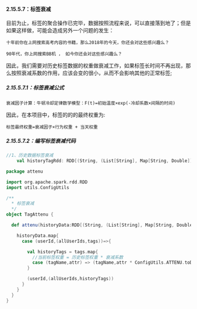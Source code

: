 #### 2.15.5.7：标签衰减

目前为止，标签的聚合操作已完毕，数据按照流程来说，可以直接落到地了；但是如果这样做，可能会造成另外一个问题的发生：

```
十年前你在上网搜索高考内容的书籍，那么2018年的今天，你还会对这些感兴趣么？

90年代，你上网搜索BB机 ， 如今你还会对这些感兴趣么？
```

因此，我们需要对历史标签数据的权重做衰减工作，如果标签长时间不再出现，那么按照衰减系数的作用，应该会变的很小，从而不会影响其他的正常标签;

##### 2.15.5.7.1：标签衰减公式

```
衰减因子计算：牛顿冷却定律数学模型：F(t)=初始温度×exp(-冷却系数×间隔的时间)
```

因此，在本项目中，标签的的的最终权重为:

```
标签最终权重=衰减因子×行为权重 + 当天权重
```

##### 2.15.5.7.2：编写标签衰减代码



```scala
//1、历史数据标签衰减
    val historyTagRdd: RDD[(String, (List[String], Map[String, Double]))] = TagAttenu.attenu(historyData)
```

```scala
package attenu

import org.apache.spark.rdd.RDD
import utils.ConfigUtils

/**
  * 标签衰减
  */
object TagAttenu {

  def attenu(historyData:RDD[(String, (List[String], Map[String, Double]))]):RDD[(String, (List[String], Map[String, Double]))]={

    historyData.map{
      case (userId,(allUserIds,tags))=>{

        val historyTags = tags.map{
          //当前标签权重 = 历史标签权重 * 衰减系数
          case (tagName,attr) => (tagName,attr * ConfigUtils.ATTENU.toDouble)
        }

        (userId,(allUserIds,historyTags))
      }
    }
  }
}

```

#### 